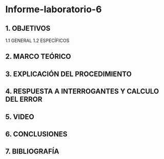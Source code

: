# Informe-laboratorio-6
## 1. OBJETIVOS
   1.1 GENERAL
   1.2 ESPECÍFICOS   
## 2. MARCO TEÓRICO
## 3. EXPLICACIÓN DEL PROCEDIMIENTO
## 4. RESPUESTA A INTERROGANTES Y CALCULO DEL ERROR
## 5. VIDEO
## 6. CONCLUSIONES
## 7. BIBLIOGRAFÍA 
